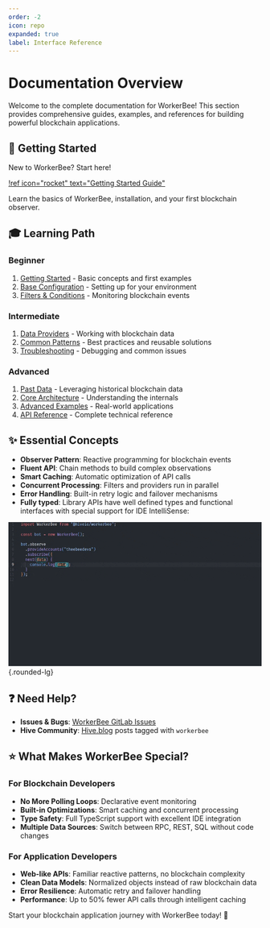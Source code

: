 ```yaml
---
order: -2
icon: repo
expanded: true
label: Interface Reference
---
```


# Documentation Overview

Welcome to the complete documentation for WorkerBee! This section provides comprehensive guides, examples, and references for building powerful blockchain applications.

## :rocket: Getting Started

New to WorkerBee? Start here!

[!ref icon="rocket" text="Getting Started Guide"](./getting-started/)

Learn the basics of WorkerBee, installation, and your first blockchain observer.

## :mortar_board: Learning Path

### Beginner

1. [Getting Started](./getting-started/) - Basic concepts and first examples
2. [Base Configuration](./base-configuration/) - Setting up for your environment
3. [Filters & Conditions](./filters/) - Monitoring blockchain events

### Intermediate

1. [Data Providers](./providers/) - Working with blockchain data
2. [Common Patterns](./patterns/) - Best practices and reusable solutions
3. [Troubleshooting](./troubleshooting/) - Debugging and common issues

### Advanced

1. [Past Data](./past-data/) - Leveraging historical blockchain data
2. [Core Architecture](./core-architecture/) - Understanding the internals
3. [Advanced Examples](./examples/) - Real-world applications
4. [API Reference](./api-reference/) - Complete technical reference

## :sparkles: Essential Concepts

- **Observer Pattern**: Reactive programming for blockchain events
- **Fluent API**: Chain methods to build complex observations
- **Smart Caching**: Automatic optimization of API calls
- **Concurrent Processing**: Filters and providers run in parallel
- **Error Handling**: Built-in retry logic and failover mechanisms
- **Fully typed**: Library APIs have well defined types and functional interfaces with special support for IDE IntelliSense:

![](../static/wb-fully-typed.gif){.rounded-lg}

## :question: Need Help?

- **Issues & Bugs**: [WorkerBee GitLab Issues](https://gitlab.syncad.com/hive/workerbee/-/issues)
- **Hive Community**: [Hive.blog](https://hive.blog) posts tagged with `workerbee`

## :star: What Makes WorkerBee Special?

### For Blockchain Developers

- **No More Polling Loops**: Declarative event monitoring
- **Built-in Optimizations**: Smart caching and concurrent processing
- **Type Safety**: Full TypeScript support with excellent IDE integration
- **Multiple Data Sources**: Switch between RPC, REST, SQL without code changes

### For Application Developers

- **Web-like APIs**: Familiar reactive patterns, no blockchain complexity
- **Clean Data Models**: Normalized objects instead of raw blockchain data
- **Error Resilience**: Automatic retry and failover handling
- **Performance**: Up to 50% fewer API calls through intelligent caching

Start your blockchain application journey with WorkerBee today! :bee:
